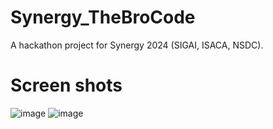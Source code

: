 # Synergy_TheBroCode
A hackathon project for Synergy 2024 (SIGAI, ISACA, NSDC).

# Screen shots
![image](https://github.com/RaghavGohil/Synergy_TheBroCode/assets/71706645/270550c8-f29e-43af-815c-a18cde115562)
![image](https://github.com/RaghavGohil/Synergy_TheBroCode/assets/71706645/6424a9b3-8218-4b9b-b15a-9225bc30b7e8)
